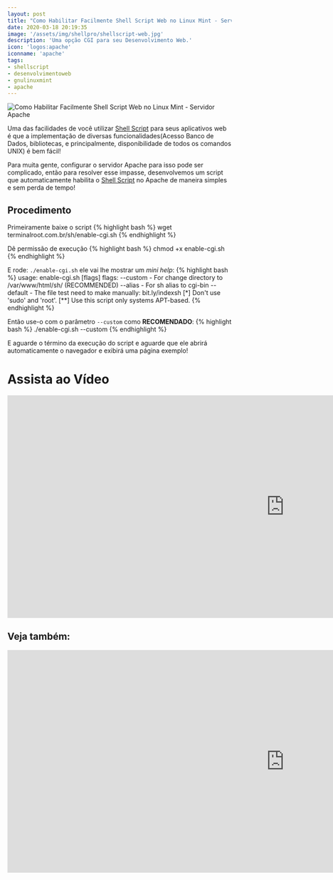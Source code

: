 ```yaml
---
layout: post
title: "Como Habilitar Facilmente Shell Script Web no Linux Mint - Servidor Apache"
date: 2020-03-18 20:19:35
image: '/assets/img/shellpro/shellscript-web.jpg'
description: 'Uma opção CGI para seu Desenvolvimento Web.'
icon: 'logos:apache'
iconname: 'apache'
tags:
- shellscript
- desenvolvimentoweb
- gnulinuxmint
- apache
---
```


![Como Habilitar Facilmente Shell Script Web no Linux Mint - Servidor Apache](/assets/img/shellpro/shellscript-web.jpg)

Uma das facilidades de você utilizar [Shell Script](https://terminalroot.com.br/shell) para seus aplicativos web é que a implementação de diversas funcionalidades(Acesso Banco de Dados, bibliotecas, e principalmente, disponibilidade de todos os comandos UNIX) é bem fácil!

Para muita gente, configurar o servidor Apache para isso pode ser complicado, então para resolver esse impasse, desenvolvemos um script que automaticamente habilita o [Shell Script](https://terminalroot.com.br/bash) no Apache de maneira simples e sem perda de tempo!

## Procedimento
Primeiramente baixe o script
{% highlight bash %}
wget terminalroot.com.br/sh/enable-cgi.sh
{% endhighlight %}

Dê permissão de execução
{% highlight bash %}
chmod +x enable-cgi.sh
{% endhighlight %}

E rode: `./enable-cgi.sh` ele vai lhe mostrar um *mini help*:
{% highlight bash %}
usage: enable-cgi.sh [flags]
flags:
     --custom  - For change directory to /var/www/html/sh/ (RECOMMENDED)
     --alias   - For sh alias to cgi-bin
     --default - The file test need to make manually: bit.ly/indexsh
[*]  Don't use 'sudo' and 'root'.
[**] Use this script only systems APT-based.
{% endhighlight %}

Então use-o com o parâmetro `--custom` como **RECOMENDADO**:
{% highlight bash %}
./enable-cgi.sh --custom
{% endhighlight %}

E aguarde o término da execução do script e aguarde que ele abrirá automaticamente o navegador e exibirá uma página exemplo!
# Assista ao Vídeo
<iframe width="1244" height="500" src="https://www.youtube.com/embed/JTmYcQpIISU" frameborder="0" allow="accelerometer; autoplay; encrypted-media; gyroscope; picture-in-picture" allowfullscreen></iframe>

## Veja também:
<iframe width="1244" height="500" src="https://www.youtube.com/embed/5hQyfXIMviM" frameborder="0" allow="accelerometer; autoplay; encrypted-media; gyroscope; picture-in-picture" allowfullscreen></iframe>


